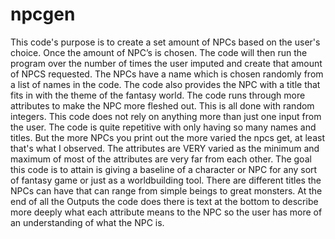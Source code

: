 # npcgen

This code's purpose is to create a set amount of NPCs based on the user's choice. Once the amount of NPC’s is chosen. The code will then run the program over the number of times the user imputed and create that amount of NPCS requested. The NPCs have a name which is chosen randomly from a list of names in the code. The code also provides the NPC with a title that fits in with the theme of the fantasy world. The code runs through more attributes to make the NPC more fleshed out. This is all done with random integers. This code does not rely on anything more than just one input from the user. The code is quite repetitive with only having so many names and titles. But the more NPCs you print out the more varied the npcs get, at least that's what I observed. The attributes are VERY varied as the minimum and maximum of most of the attributes are very far from each other. The goal this code is to attain is giving a baseline of a character or NPC for any sort of fantasy game or just as a worldbuilding tool. There are different titles the NPCs can have that can range from simple beings to great monsters. At the end of all the Outputs the code does there is text at the bottom to describe more deeply what each attribute means to the NPC so the user has more of an understanding of what the NPC is.
